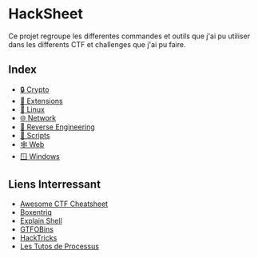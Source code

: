 # HackSheet
Ce projet regroupe les differentes commandes et outils que j'ai pu utiliser dans les differents CTF et challenges que j'ai pu faire.

## Index
<!-- - [☀️ General](/wiki/General.md) -->
- [🔒 Crypto](/wiki/Crypto.md)
- [🦊 Extensions](/wiki/Extensions.md)
- [🐧 Linux](/wiki/Linux.md)
- [🌐 Network](/wiki/Network.md)
- [🥷 Reverse Engineering](/wiki/ReverseEngineering.md)
- [📜 Scripts](/scripts)
- [🕸️ Web](/wiki/Web.md)
- [🪟 Windows](/wiki/Windows.md)

## Liens Interressant
- [Awesome CTF Cheatsheet](https://github.com/uppusaikiran/awesome-ctf-cheatsheet)
- [Boxentriq](https://www.boxentriq.com/code-breaking/cipher-identifier)
- [Explain Shell](https://explainshell.com/)
- [GTFOBins](https://gtfobins.github.io/)
- [HackTricks](https://book.hacktricks.xyz/)
- [Les Tutos de Processus](https://lestutosdeprocessus.fr/ctf-cheat-sheet/)
